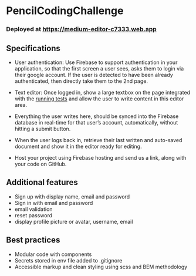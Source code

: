 # PencilCodingChallenge

### Deployed at https://medium-editor-c7333.web.app

## Specifications

* User authentication: Use Firebase to support authentication in your application, so that
the first screen a user sees, asks them to login via their google account. If the user is
detected to have been already authenticated, then directly take them to the 2nd page.

* Text editor: Once logged in, show a large textbox on the page integrated with the
[running tests](https://github.com/yabwe/medium-editor) and allow the user to write
content in this editor area.
* Everything the user writes here, should be synced into the Firebase database in
real-time for that user’s account, automatically, without hitting a submit button.
* When the user logs back in, retrieve their last written and auto-saved document and
show it in the editor ready for editing.
* Host your project using Firebase hosting and send us a link, along with your code on
GitHub.

## Additional features

* Sign up with display name, email and password
* Sign in with email and password
* email validation
* reset password
* display profile picture or avatar, username, email

## Best practices

* Modular code with components
* Secrets stored in env file added to .gitignore
* Accessible markup and clean styling using scss and BEM methodology
